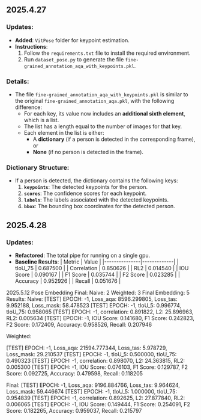 ## 2025.4.27

### Updates:
- **Added**: `VitPose` folder for keypoint estimation.
- **Instructions**:
  1. Follow the `requirements.txt` file to install the required environment.
  2. Run `dataset_pose.py` to generate the file `fine-grained_annotation_aqa_with_keypoints.pkl`.

### Details:
- The file `fine-grained_annotation_aqa_with_keypoints.pkl` is similar to the original `fine-grained_annotation_aqa.pkl`, with the following difference:
  - For each key, its value now includes an **additional sixth element**, which is a list.
  - The list has a length equal to the number of images for that key.
  - Each element in the list is either:
    - A **dictionary** (if a person is detected in the corresponding frame), or
    - **None** (if no person is detected in the frame).

### Dictionary Structure:
- If a person is detected, the dictionary contains the following keys:
  1. **`keypoints`**: The detected keypoints for the person.
  2. **`scores`**: The confidence scores for each keypoint.
  3. **`labels`**: The labels associated with the detected keypoints.
  4. **`bbox`**: The bounding box coordinates for the detected person.

## 2025.4.28
### Updates:
- **Refactored**: The total pipe for running on a single gpu.
- **Baseline Results**: 
  | Metric        | Value       |
  |---------------|-------------|
  | tIoU_75       | 0.687500    |
  | Correlation    |  0.850626   |
  | RL2           | 0.014540   |
  | IOU Score     | 0.090167    |
  | F1 Score      | 0.035744    |
  | F2 Score      | 0.023285    |
  | Accuracy      | 0.952926    |
  | Recall        | 0.051676    |

2025.5.12
Pose Embedding Final:
Naive: 2
Weighted: 3
Final Embedding: 5
Results:
Naive:
[TEST] EPOCH: -1, Loss_aqa: 8596.299805, Loss_tas: 9.952188, Loss_mask: 58.478523
[TEST] EPOCH: -1, tIoU_5: 0.996774, tIoU_75: 0.958065
[TEST] EPOCH: -1, correlation: 0.891822, L2: 25.896963, RL2: 0.005634
[TEST] EPOCH: -1, IOU Score: 0.141680, F1 Score: 0.242823, F2 Score: 0.172409, Accuracy: 0.958526, Recall: 0.207946

Weighted:

[TEST] EPOCH: -1, Loss_aqa: 21594.777344, Loss_tas: 5.978729, Loss_mask: 29.210537
[TEST] EPOCH: -1, tIoU_5: 0.500000, tIoU_75: 0.490323
[TEST] EPOCH: -1, correlation: 0.898070, L2: 24.363815, RL2: 0.005300
[TEST] EPOCH: -1, IOU Score: 0.076103, F1 Score: 0.129787, F2 Score: 0.092725, Accuracy: 0.479598, Recall: 0.118205

Final:
[TEST] EPOCH: -1, Loss_aqa: 9196.884766, Loss_tas: 9.964624, Loss_mask: 59.446674
[TEST] EPOCH: -1, tIoU_5: 1.000000, tIoU_75: 0.954839
[TEST] EPOCH: -1, correlation: 0.892625, L2: 27.877840, RL2: 0.006065
[TEST] EPOCH: -1, IOU Score: 0.149444, F1 Score: 0.254091, F2 Score: 0.182265, Accuracy: 0.959037, Recall: 0.215797